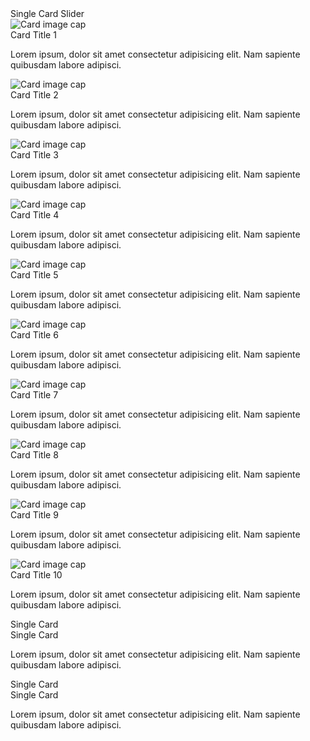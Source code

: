 ---
---

<html class="theme-blue" lang="en">
<head>
	<meta charset="UTF-8">
	<title>slick slider center mode - single card slider</title>
	<meta content="width=device-width, initial-scale=1" name="viewport">
	<link href='https://www.cdc.gov/TemplatePackage/4.0/assets/vendor/css/bootstrap.css' rel='stylesheet'>
	<link href='https://www.cdc.gov/TemplatePackage/4.0/assets/css/app.min.css' rel='stylesheet'>
	<link href='https://codepen.io/peterbenoit/pen/xxxXwMQ.css' rel='stylesheet'>
</head>
<body translate="no">
	<div class="container d-flex flex-wrap body-wrapper">
		<main aria-label="Main Content Area" class="col-12 order-lg-2" role="main">
			<div class="container">
				<div class="row">
					<div class="col-md-4 mb-3">
						<div class="card">
							<div class="card-header h4">
								Single Card Slider
							</div>
							<div class="card-body p-0">
								<div class="cdc-card-slider">
									<div class="card">
										<img alt="Card image cap" class="card-img-top r-none" src="https://picsum.photos/id/849/700/300">
										<div class="card-body">
											<div class="card-title h4 text-left">
												Card Title 1
											</div>
											<p>Lorem ipsum, dolor sit amet consectetur adipisicing elit. Nam sapiente quibusdam labore adipisci.</p>
										</div>
									</div>
									<div class="card">
										<img alt="Card image cap" class="card-img-top r-none" src="https://picsum.photos/id/820/700/300">
										<div class="card-body">
											<div class="card-title h4 text-left">
												Card Title 2
											</div>
											<p>Lorem ipsum, dolor sit amet consectetur adipisicing elit. Nam sapiente quibusdam labore adipisci.</p>
										</div>
									</div>
									<div class="card">
										<img alt="Card image cap" class="card-img-top r-none" src="https://picsum.photos/id/821/700/300">
										<div class="card-body">
											<div class="card-title h4 text-left">
												Card Title 3
											</div>
											<p>Lorem ipsum, dolor sit amet consectetur adipisicing elit. Nam sapiente quibusdam labore adipisci.</p>
										</div>
									</div>
									<div class="card">
										<img alt="Card image cap" class="card-img-top r-none" src="https://picsum.photos/id/822/700/300">
										<div class="card-body">
											<div class="card-title h4 text-left">
												Card Title 4
											</div>
											<p>Lorem ipsum, dolor sit amet consectetur adipisicing elit. Nam sapiente quibusdam labore adipisci.</p>
										</div>
									</div>
									<div class="card">
										<img alt="Card image cap" class="card-img-top r-none" src="https://picsum.photos/id/813/700/300">
										<div class="card-body">
											<div class="card-title h4 text-left">
												Card Title 5
											</div>
											<p>Lorem ipsum, dolor sit amet consectetur adipisicing elit. Nam sapiente quibusdam labore adipisci.</p>
										</div>
									</div>
									<div class="card">
										<img alt="Card image cap" class="card-img-top r-none" src="https://picsum.photos/id/849/700/300">
										<div class="card-body">
											<div class="card-title h4 text-left">
												Card Title 6
											</div>
											<p>Lorem ipsum, dolor sit amet consectetur adipisicing elit. Nam sapiente quibusdam labore adipisci.</p>
										</div>
									</div>
									<div class="card">
										<img alt="Card image cap" class="card-img-top r-none" src="https://picsum.photos/id/820/700/300">
										<div class="card-body">
											<div class="card-title h4 text-left">
												Card Title 7
											</div>
											<p>Lorem ipsum, dolor sit amet consectetur adipisicing elit. Nam sapiente quibusdam labore adipisci.</p>
										</div>
									</div>
									<div class="card">
										<img alt="Card image cap" class="card-img-top r-none" src="https://picsum.photos/id/821/700/300">
										<div class="card-body">
											<div class="card-title h4 text-left">
												Card Title 8
											</div>
											<p>Lorem ipsum, dolor sit amet consectetur adipisicing elit. Nam sapiente quibusdam labore adipisci.</p>
										</div>
									</div>
									<div class="card">
										<img alt="Card image cap" class="card-img-top r-none" src="https://picsum.photos/id/822/700/300">
										<div class="card-body">
											<div class="card-title h4 text-left">
												Card Title 9
											</div>
											<p>Lorem ipsum, dolor sit amet consectetur adipisicing elit. Nam sapiente quibusdam labore adipisci.</p>
										</div>
									</div>
									<div class="card">
										<img alt="Card image cap" class="card-img-top r-none" src="https://picsum.photos/id/813/700/300">
										<div class="card-body">
											<div class="card-title h4 text-left">
												Card Title 10
											</div>
											<p>Lorem ipsum, dolor sit amet consectetur adipisicing elit. Nam sapiente quibusdam labore adipisci.</p>
										</div>
									</div>
								</div>
							</div>
						</div>
					</div>
					<div class="col-md-4 mb-3">
						<div class="card">
							<div class="card-header h4">
								Single Card
							</div><img alt="" class="card-img-top" src="https://picsum.photos/id/513/700/300">
							<div class="card-body">
								<div class="card-title h4 text-left">
									Single Card
								</div>
								<p>Lorem ipsum, dolor sit amet consectetur adipisicing elit. Nam sapiente quibusdam labore adipisci.</p>
							</div>
						</div>
					</div>
					<div class="col-md-4 mb-3">
						<div class="card">
							<div class="card-header h4">
								Single Card
							</div><img alt="" class="card-img-top" src="https://picsum.photos/id/313/700/300">
							<div class="card-body">
								<div class="card-title h4 text-left">
									Single Card
								</div>
								<p>Lorem ipsum, dolor sit amet consectetur adipisicing elit. Nam sapiente quibusdam labore adipisci.</p>
							</div>
						</div>
					</div>
				</div>
			</div>
		</main>
	</div>
	<script src='https://www.cdc.gov/TemplatePackage/4.0/assets/vendor/js/jquery.min.js'>
	</script> 
	<script src='https://www.cdc.gov/TemplatePackage/4.0/assets/vendor/js/bootstrap.bundle.min.js'>
	</script> 
	<script src='https://codepen.io/peterbenoit/pen/yLLbKzE.js'>
	</script> 
	<script src='https://codepen.io/peterbenoit/pen/xxxXwMQ.js'>
	</script> 
	<script id="rendered-js">
	     $( function() {
	   slickInit( '.cdc-card-slider', {
	       'ariaLabel': '',
	       'ariaLabelTarget': 'sliderLabel',
	       'centerMode': false,
	       'dots': false,
	       'showStatus': true,
	       'slideCss': {
	           'box-shadow': 'none',
	           'margin': '0'
	       },
	       'sliderCss': { },
	       'prevArrow': '<img role="button" class="slider-prev" src="https://cdn0.iconfinder.com/data/icons/arrows-android-l-lollipop-icon-pack/24/previous-128.png" style="background:rgba(255,255,255,.25);left: -30px!important" />',
	       'nextArrow': '<img role="button" class="slider-next" src="https://cdn0.iconfinder.com/data/icons/arrows-android-l-lollipop-icon-pack/24/next-128.png" style="background:rgba(255,255,255,.25);right: -30px!important" />',
	       'responsive': [ 
	           { 'breakpoint': 1200, 'settings': { 'slidesToShow': 1, 'slidesToScroll': 1 } },
	           { 'breakpoint': 992, 'settings': { 'slidesToShow': 1, 'slidesToScroll': 1 } },
	           { 'breakpoint': 768, 'settings': { 'slidesToShow': 1, 'slidesToScroll': 1 } },
	           { 'breakpoint': 576, 'settings': { 'slidesToShow': 1, 'slidesToScroll': 1 } },
	           { 'breakpoint': 0, 'settings': { 'slidesToShow': 1, 'slidesToScroll': 1 } }
	       ],
	       'callback': function() { },
	   } );
	} );
	</script>
</body>
</html>